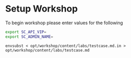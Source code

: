 # Setup Workshop

To begin workshop please enter values for the following

```sh 
export SC_API_VIP=
export SC_ADMIN_NAME=
```

```execute
envsubst < opt/workshop/content/labs/testcase.md.in > opt/workshop/content/labs/testcase.md
```
